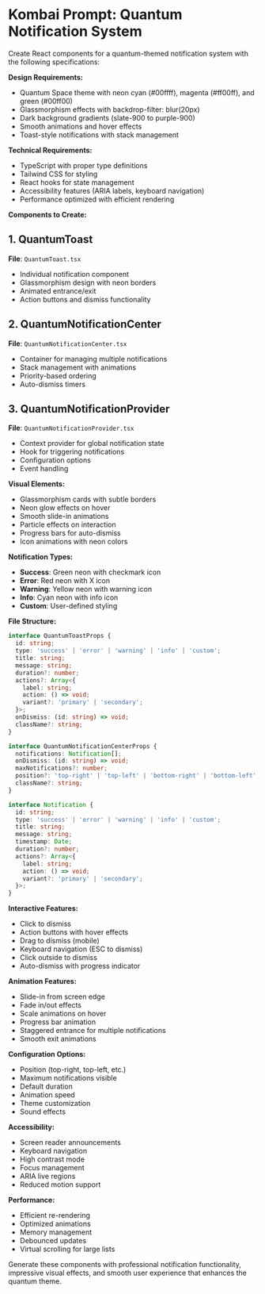 # Kombai Prompt: Quantum Notification System

Create React components for a quantum-themed notification system with the following specifications:

**Design Requirements:**
- Quantum Space theme with neon cyan (#00ffff), magenta (#ff00ff), and green (#00ff00)
- Glassmorphism effects with backdrop-filter: blur(20px)
- Dark background gradients (slate-900 to purple-900)
- Smooth animations and hover effects
- Toast-style notifications with stack management

**Technical Requirements:**
- TypeScript with proper type definitions
- Tailwind CSS for styling
- React hooks for state management
- Accessibility features (ARIA labels, keyboard navigation)
- Performance optimized with efficient rendering

**Components to Create:**

## 1. QuantumToast
**File**: `QuantumToast.tsx`
- Individual notification component
- Glassmorphism design with neon borders
- Animated entrance/exit
- Action buttons and dismiss functionality

## 2. QuantumNotificationCenter
**File**: `QuantumNotificationCenter.tsx`
- Container for managing multiple notifications
- Stack management with animations
- Priority-based ordering
- Auto-dismiss timers

## 3. QuantumNotificationProvider
**File**: `QuantumNotificationProvider.tsx`
- Context provider for global notification state
- Hook for triggering notifications
- Configuration options
- Event handling

**Visual Elements:**
- Glassmorphism cards with subtle borders
- Neon glow effects on hover
- Smooth slide-in animations
- Particle effects on interaction
- Progress bars for auto-dismiss
- Icon animations with neon colors

**Notification Types:**
- **Success**: Green neon with checkmark icon
- **Error**: Red neon with X icon
- **Warning**: Yellow neon with warning icon
- **Info**: Cyan neon with info icon
- **Custom**: User-defined styling

**File Structure:**
```typescript
interface QuantumToastProps {
  id: string;
  type: 'success' | 'error' | 'warning' | 'info' | 'custom';
  title: string;
  message: string;
  duration?: number;
  actions?: Array<{
    label: string;
    action: () => void;
    variant?: 'primary' | 'secondary';
  }>;
  onDismiss: (id: string) => void;
  className?: string;
}

interface QuantumNotificationCenterProps {
  notifications: Notification[];
  onDismiss: (id: string) => void;
  maxNotifications?: number;
  position?: 'top-right' | 'top-left' | 'bottom-right' | 'bottom-left';
  className?: string;
}

interface Notification {
  id: string;
  type: 'success' | 'error' | 'warning' | 'info' | 'custom';
  title: string;
  message: string;
  timestamp: Date;
  duration?: number;
  actions?: Array<{
    label: string;
    action: () => void;
    variant?: 'primary' | 'secondary';
  }>;
}
```

**Interactive Features:**
- Click to dismiss
- Action buttons with hover effects
- Drag to dismiss (mobile)
- Keyboard navigation (ESC to dismiss)
- Click outside to dismiss
- Auto-dismiss with progress indicator

**Animation Features:**
- Slide-in from screen edge
- Fade in/out effects
- Scale animations on hover
- Progress bar animation
- Staggered entrance for multiple notifications
- Smooth exit animations

**Configuration Options:**
- Position (top-right, top-left, etc.)
- Maximum notifications visible
- Default duration
- Animation speed
- Theme customization
- Sound effects

**Accessibility:**
- Screen reader announcements
- Keyboard navigation
- High contrast mode
- Focus management
- ARIA live regions
- Reduced motion support

**Performance:**
- Efficient re-rendering
- Optimized animations
- Memory management
- Debounced updates
- Virtual scrolling for large lists

Generate these components with professional notification functionality, impressive visual effects, and smooth user experience that enhances the quantum theme.